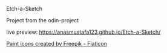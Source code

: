  Etch-a-Sketch

Project from the odin-project 


live preview:
https://anasmustafa123.github.io/Etch-a-Sketch/


<a href="https://www.flaticon.com/free-icons/paint" title="paint icons">Paint icons created by Freepik - Flaticon</a>

